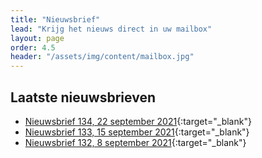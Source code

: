 ```yaml
---
title: "Nieuwsbrief"
lead: "Krijg het nieuws direct in uw mailbox"
layout: page
order: 4.5
header: "/assets/img/content/mailbox.jpg"
---
```


## Laatste nieuwsbrieven

* [Nieuwsbrief 134, 22 september 2021](https://app.inboxify.nl/view-online/57363550484D65556938453D/717776536D3537764C48553D/78594C39694F51464F32493D){:target="_blank"}
* [Nieuwsbrief 133, 15 september 2021](https://mailchi.mp/460306255f60/vakvereniging-ieni-5379662){:target="_blank"}
* [Nieuwsbrief 132, 8 september 2021](https://mailchi.mp/a3aa55688f28/vakvereniging-ieni-4957798){:target="_blank"}


<script src="https://app.inboxify.nl/sign-up/v2/iframe/717776536D3537764C48553D/44445A6D527731766B77773D/513" type="text/javascript"></script>
